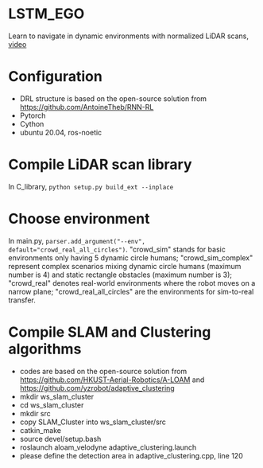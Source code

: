 # LSTM_EGO
Learn to navigate in dynamic environments with normalized LiDAR scans, [video](https://youtu.be/Eiyp8V8EjWo)

# Configuration
- DRL structure is based on the open-source solution from https://github.com/AntoineTheb/RNN-RL
- Pytorch
- Cython
- ubuntu 20.04, ros-noetic

# Compile LiDAR scan library
In C_library, ```python setup.py build_ext --inplace```

# Choose environment
In main.py, ```parser.add_argument("--env", default="crowd_real_all_circles")```. "crowd_sim" stands for basic environments only having 5 dynamic circle humans; "crowd_sim_complex" represent complex scenarios mixing dynamic circle humans (maximum number is 4) and static rectangle obstacles (maximum number is 3); "crowd_real" denotes real-world environments where the robot moves on a narrow plane; "crowd_real_all_circles" are the environments for sim-to-real transfer.

# Compile SLAM and Clustering algorithms
- codes are based on the open-source solution from https://github.com/HKUST-Aerial-Robotics/A-LOAM and https://github.com/yzrobot/adaptive_clustering 
- mkdir ws_slam_cluster
- cd ws_slam_cluster
- mkdir src
- copy SLAM_Cluster into ws_slam_cluster/src
- catkin_make
- source devel/setup.bash
- roslaunch aloam_velodyne adaptive_clustering.launch
- please define the detection area in adaptive_clustering.cpp, line 120
